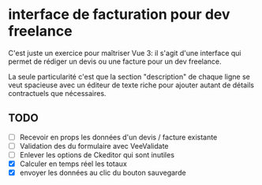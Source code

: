 # interface de facturation pour dev freelance

C'est juste un exercice pour maîtriser Vue 3: il s'agit d'une interface qui permet de rédiger un devis ou une facture pour un dev freelance.

La seule particularité c'est que la section "description" de chaque ligne se veut spacieuse avec un éditeur de texte riche pour ajouter autant de détails contractuels que nécessaires.

## TODO

- [ ] Recevoir en props les données d'un devis / facture existante
- [ ] Validation des du formulaire avec VeeValidate
- [ ] Enlever les options de Ckeditor qui sont inutiles
- [x] Calculer en temps réel les totaux
- [x] envoyer les données au clic du bouton sauvegarde
